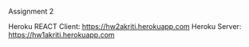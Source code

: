 Assignment 2

Heroku REACT Client: https://hw2akriti.herokuapp.com 
Heroku Server: https://hw1akriti.herokuapp.com
